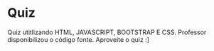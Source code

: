 # Quiz
Quiz utitlizando HTML, JAVASCRIPT, BOOTSTRAP E CSS. 
Professor disponibilizou o código fonte.
Aproveite o quiz :]
